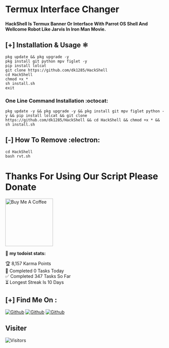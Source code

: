 # Termux Interface Changer 

#### HackShell Is Termux Banner Or Interface With Parrot OS Shell And Wellcome Robot Like Jarvis In Iron Man Movie.

## [+] Installation & Usage :atom_symbol:
```
pkg update && pkg upgrade -y 
pkg install git python mpv figlet -y
pip install lolcat
git clone https://github.com/dk1285/HackShell
cd HackShell
chmod +x *
sh install.sh
exit
```
### One Line Command Installation :octocat:
```
pkg update -y && pkg upgrade -y && pkg install git mpv figlet python -y && pip install lolcat && git clone https://github.com/dk1285/HackShell && cd HackShell && chmod +x * && sh install.sh
```

## [-] How To Remove :electron:
```
cd HackShell
bash rvt.sh
```

# Thanks For Using Our Script Please Donate

<a href="https://www.buymeacoffee.com/dk1285" target="_blank"><img src="https://cdn.buymeacoffee.com/buttons/v2/default-red.png" alt="Buy Me A Coffee" width="150" ></a>

🚧 **my todoist stats:**
<!-- TODO-IST:START -->
🏆  8,157 Karma Points<br>
🌸  Completed 0 Tasks Today<br>
✅  Completed 347 Tasks So Far<br>
⏳   Longest Streak Is 10 Days<br>
<!-- TODO-IST:END -->

## [+] Find Me On :

[![Github](https://img.shields.io/badge/WhatsApp-DK-lightgreen?style=for-the-badge&logo=whatsapp)](https://whatsapp.com/channel/0029Va9e5PFBqbr0gMgy0w3D)
[![Github](https://img.shields.io/badge/Instagram-DK-pink?style=for-the-badge&logo=instagram)](https://instagram.com/cyber._.dk)
[![Github](https://img.shields.io/badge/TELEGRAM-DK-blue?style=for-the-badge&logo=telegram)](https://t.me/cyber_dk)


## Visiter
<img src="https://profile-counter.glitch.me/dk1285/count.svg" alt="Visitors">

